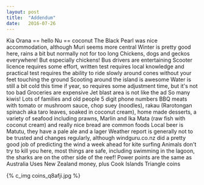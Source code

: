 ```yaml
---
layout: post
title:  "Addendum"
date:   2016-07-26
---
```


Kia Orana == hello
Nu == coconut
The Black Pearl was nice accommodation, although Muri seems more central
Winter is pretty good here, rains a bit but normally not for too long
Chickens, dogs and geckos everywhere! But especially chickens!
Bus drivers are entertaining
Scooter licence requires some effort, written test requires local knowledge and practical test requires the ability to ride slowly around cones without your feet touching the ground
Scooting around the island is awesome
Water is still a bit cold this time if year, so requires some adjustment time, but it's not too bad
Groceries are expensive
Jet blast area is not like the ad
So many kiwis!
Lots of families and old people
5 digit phone numbers
BBQ meats with tomato or mushroom sauce, chop suey (noodles), rakau (Rarotongan spinach aka taro leaves, soaked in coconut cream), home made desserts, a variety of seafood including prawns, Marlin and Ika Mata (raw fish with coconut cream) and really nice bread are common foods
Local beer is Matutu, they have a pale ale and a lager
Weather report is generally not to be trusted and changes regularly, although windguru.co.nz did a pretty good job of predicting the wind a week ahead for kite surfing
Animals don't try to kill you here, most things are safe, including swimming in the lagoon, the sharks are on the other side of the reef!
Power points are the same as Australia
Uses New Zealand money, plus Cook Islands Triangle coins

{% c_img coins_q8afji.jpg %}
